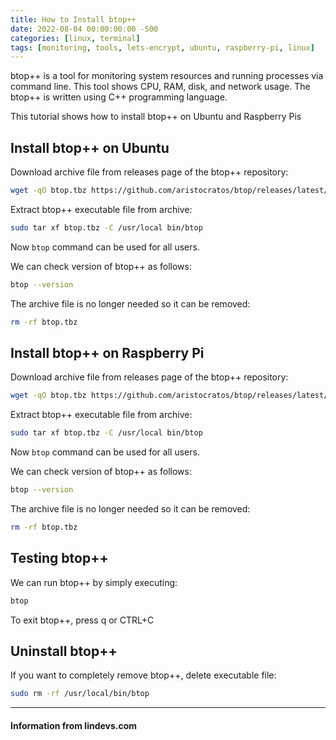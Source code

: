 ```yaml
---
title: How to Install btop++
date: 2022-08-04 00:00:00:00 -500
categories: [linux, terminal]
tags: [monitoring, tools, lets-encrypt, ubuntu, raspberry-pi, linux]
---
```


btop++ is a tool for monitoring system resources and running processes via command line. This tool shows CPU, RAM, disk, and network usage. The btop++ is written using C++ programming language.

This tutorial shows how to install btop++ on Ubuntu and Raspberry Pis

## Install btop++ on Ubuntu

Download archive file from releases page of the btop++ repository:

```bash
wget -qO btop.tbz https://github.com/aristocratos/btop/releases/latest/download/btop-x86_64-linux-musl.tbz
```

Extract btop++ executable file from archive:

```bash
sudo tar xf btop.tbz -C /usr/local bin/btop
```

Now `btop` command can be used for all users.

We can check version of btop++ as follows:

```bash
btop --version
```

The archive file is no longer needed so it can be removed:

```bash
rm -rf btop.tbz
```

## Install btop++ on Raspberry Pi

Download archive file from releases page of the btop++ repository:

```bash
wget -qO btop.tbz https://github.com/aristocratos/btop/releases/latest/download/btop-armv7l-linux-musleabihf.tbz
```

Extract btop++ executable file from archive:

```bash
sudo tar xf btop.tbz -C /usr/local bin/btop
```

Now `btop` command can be used for all users.

We can check version of btop++ as follows:

```bash
btop --version
```

The archive file is no longer needed so it can be removed:

```bash
rm -rf btop.tbz
```

## Testing btop++

We can run btop++ by simply executing:

```bash
btop
```

To exit btop++, press q or CTRL+C

## Uninstall btop++

If you want to completely remove btop++, delete executable file:

```bash
sudo rm -rf /usr/local/bin/btop
```

---

#### Information from lindevs.com
